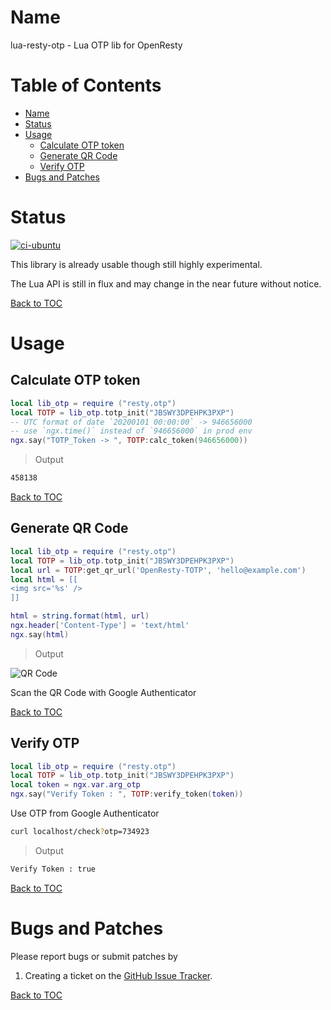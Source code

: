 Name
====

lua-resty-otp - Lua OTP lib for OpenResty


Table of Contents
=================

* [Name](#name)
* [Status](#status)
* [Usage](#usage)
    * [Calculate OTP token](#calculate-otp-token)
    * [Generate QR Code](#generate-qr-code)
    * [Verify OTP](#verify-otp)
* [Bugs and Patches](#bugs-and-patches)

Status
======

[![ci-ubuntu](https://github.com/leslie-tsang/lua-resty-otp/actions/workflows/ci-unit-test.yml/badge.svg)](https://github.com/leslie-tsang/lua-resty-otp/actions/workflows/ci-unit-test.yml)

This library is already usable though still highly experimental.

The Lua API is still in flux and may change in the near future without notice.

[Back to TOC](#table-of-contents)

Usage
================
## Calculate OTP token
```lua
local lib_otp = require ("resty.otp")
local TOTP = lib_otp.totp_init("JBSWY3DPEHPK3PXP")
-- UTC format of date `20200101 00:00:00` -> 946656000
-- use `ngx.time()` instead of `946656000` in prod env
ngx.say("TOTP_Token -> ", TOTP:calc_token(946656000))
```

> Output

```bash
458138
```

[Back to TOC](#table-of-contents)

## Generate QR Code
```lua
local lib_otp = require ("resty.otp")
local TOTP = lib_otp.totp_init("JBSWY3DPEHPK3PXP")
local url = TOTP:get_qr_url('OpenResty-TOTP', 'hello@example.com')
local html = [[
<img src='%s' />
]]

html = string.format(html, url)
ngx.header['Content-Type'] = 'text/html'
ngx.say(html)
```

> Output

![QR Code](https://chart.googleapis.com/chart?chs=200x200&cht=qr&chl=200x200&chld=M|0&chl=otpauth%3A%2F%2Ftotp%2Fhello%40example.com%3Fsecret%3DJBSWY3DPEHPK3PXP%26issuer%3DOpenResty-TOTP)

Scan the QR Code with Google Authenticator

[Back to TOC](#table-of-contents)

## Verify OTP
```lua
local lib_otp = require ("resty.otp")
local TOTP = lib_otp.totp_init("JBSWY3DPEHPK3PXP")
local token = ngx.var.arg_otp
ngx.say("Verify Token : ", TOTP:verify_token(token))
```

Use OTP from Google Authenticator

```bash
curl localhost/check?otp=734923
```

> Output

```bash
Verify Token : true
```

[Back to TOC](#table-of-contents)

Bugs and Patches
================

Please report bugs or submit patches by

1. Creating a ticket on the [GitHub Issue Tracker](https://github.com/leslie-tsang/lua-resty-otp/issues).

[Back to TOC](#table-of-contents)
